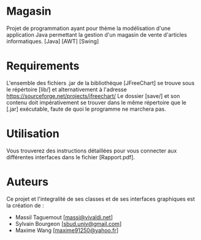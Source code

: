 # Magasin
Projet de programmation ayant pour thème la modélisation d'une application Java permettant la gestion d'un magasin de vente d'articles informatiques.
[Java] [AWT] [Swing]

# Requirements
L'ensemble des fichiers .jar de la bibliothèque [JFreeChart] se trouve sous le répértoire [lib/] et alternativement à l'adresse https://sourceforge.net/projects/jfreechart/
Le dossier [save/] et son contenu doit impérativement se trouver dans le même répertoire que le [.jar] exécutable, faute de quoi le programme ne marchera pas.

# Utilisation
Vous trouverez des instructions détaillées pour vous connecter aux différentes interfaces dans le fichier [Rapport.pdf].

# Auteurs
Ce projet et l'integralité de ses classes et de ses interfaces graphiques est la création de :
- Massil Taguemout		[massi@vivaldi.net]
- Sylvain Bourgeon		[sbud.univ@gmail.com]
- Maxime Wang		    	[maxime91250@yahoo.fr]
